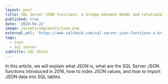 ```yaml
---
layout: post
title: SQL Server JSON functions, a bridge between NoSQL and relational worlds
published: true
date: '2020-04-22'
image: /assets/img/posts/json.png
external_url: 'https://www.sqlshack.com/sql-server-json-functions-a-bridge-between-nosql-and-relational-worlds/'
tags:
  - json
  - sql server
subtitle: SQL Shack
---
```

In this article, we will explain what JSON is, what are the SQL Server JSON functions introduced in 2016, how to index JSON values, and how to import JSON data into SQL tables.
